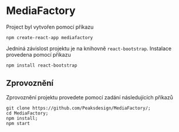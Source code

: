 # MediaFactory

Project byl vytvořen pomocí příkazu

```
npm create-react-app mediafactory
```

Jedniná závislost projektu je na knihovně `react-bootstrap`. Instalace provedena pomocí příkazu

```
npm install react-bootstrap
```

## Zprovoznění

Zprovoznění projektu provedete pomocí zadání následujících příkazů

```
git clone https://github.com/Peaksdesign/MediaFactory/;
cd MediaFactory;
npm install;
npm start
````
